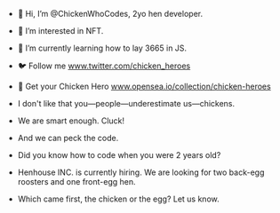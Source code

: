 - 👋 Hi, I’m @ChickenWhoCodes, 2yo hen developer.
- 👀 I’m interested in NFT.
- 🌱 I’m currently learning how to lay 3665 in JS.
- 🐦 Follow me www.twitter.com/chicken_heroes
- 🚢 Get your Chicken Hero www.opensea.io/collection/chicken-heroes

- I don't like that you—people—underestimate us—chickens.
- We are smart enough. Cluck!
- And we can peck the code.

- Did you know how to code when you were 2 years old?

- Henhouse INC. is currently hiring. We are looking for two back-egg roosters and one front-egg hen.

- Which came first, the chicken or the egg? Let us know.
